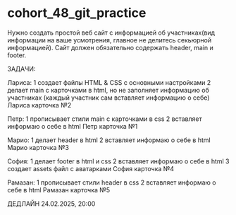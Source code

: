 # cohort_48_git_practice

Нужно создать простой веб сайт с информацией об участниках(вид информации на ваше усмотрения, главное не делитесь секьюрной информацией). Сайт должен обязательно содержать header, main и footer.

ЗАДАЧИ:

Лариса:
1 создает файлы HTML & CSS с основными настройками
2 делает main с карточками в html, но не заполняет информацию об участниках (каждый участник сам вставляет информацию о себе)
Лариса карточка №2

Петр:
1 прописывает стили main c карточками в css
2 вставляет информаю о себе в html
Петр карточка №1

Марио:
1 делает header в html
2 вставляет информаю о себе в html
Марио карточка №3

София:
1 делает footer в html и css
2 вставляет информаю о себе в html
3 создает assets файл с аватарками
София карточка №4

Рамазан:
1 прописывает стили header в css
2 вставляет информаю о себе в html
Рамазан карточка №5

ДЕДЛАЙН 24.02.2025, 20:00
